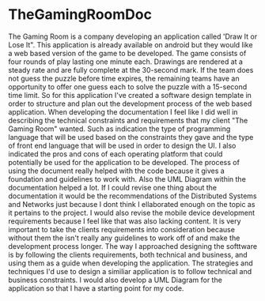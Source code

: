 # TheGamingRoomDoc
The Gaming Room is a company developing an application called 'Draw It or Lose It". This application is already available on android but they would like a web based version of the game to be developed. The game consists of four rounds of play lasting one minute each. Drawings are rendered at a steady rate and are fully complete at the 30-second mark. If the team does not guess the puzzle before time expires, the remaining teams have an opportunity to offer one guess each to solve the puzzle with a 15-second time limit. So for this application I've created a software design template in order to structure and plan out the development process of the web based application. When developing the documentation I feel like I did well in describing the technical constraints and requirements that my client "The Gaming Room" wanted. Such as indication the type of programming language that will be used based on the constraints they gave and the type of front end language that will be used in order to design the UI. I also indicated the pros and cons of each operating platform that could potentially be used for the application to be developed. The process of using the document really helped with the code because it gives a foundation and guidelines to work with. Also the UML Diagram within the documentation helped a lot. If I could revise one thing about the documentation it would be the recommendations of the Distributed Systems and Networks just because I dont think I ellaborated enough on the topic as it pertains to the project. I would also revise the mobile device development requirements because I feel like that was also lacking content. It is very important to take the clients requirements into consideration because without them the isn't really any guidelines to work off of and make the development process longer. The way I approached designing the softtware is by following the clients requirements, both technical and business, and using them as a guide when developing the application. The strategies and techniques I'd use to design a similiar application is to follow technical and business constraints. I would also develop a UML Diagram for the application so that I have a starting point for my code. 
